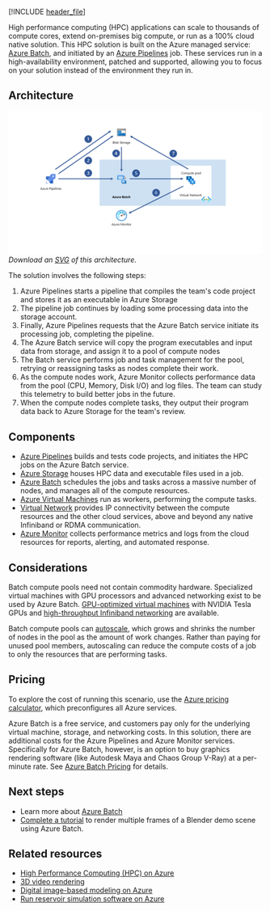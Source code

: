 


[!INCLUDE [header_file](../../../includes/sol-idea-header.md)]

High performance computing (HPC) applications can scale to thousands of compute cores, extend on-premises big compute, or run as a 100% cloud native solution. This HPC solution is built on the Azure managed service: [Azure Batch](https://azure.microsoft.com/services/batch), and initiated by an [Azure Pipelines](https://azure.microsoft.com/services/devops/pipelines) job. These services run in a high-availability environment, patched and supported, allowing you to focus on your solution instead of the environment they run in.

## Architecture

![Architecture Diagram](../media/hpc-cluster.png)
*Download an [SVG](../media/hpc-cluster.svg) of this architecture.*

The solution involves the following steps:
1. Azure Pipelines starts a pipeline that compiles the team's code project and stores it as an executable in Azure Storage
1. The pipeline job continues by loading some processing data into the storage account.
1. Finally, Azure Pipelines requests that the Azure Batch service initiate its processing job, completing the pipeline.
1. The Azure Batch service will copy the program executables and input data from storage, and assign it to a pool of compute nodes
1. The Batch service performs job and task management for the pool, retrying or reassigning tasks as nodes complete their work.
1. As the compute nodes work, Azure Monitor collects performance data from the pool (CPU, Memory, Disk I/O) and log files. The team can study this telemetry to build better jobs in the future.
1.  When the compute nodes complete tasks, they output their program data back to Azure Storage for the team's review.

## Components

* [Azure Pipelines](https://azure.microsoft.com/services/devops/pipelines/) builds and tests code projects, and initiates the HPC jobs on the Azure Batch service. 
* [Azure Storage](https://azure.microsoft.com/services/storage/) houses HPC data and executable files used in a job.
* [Azure Batch](https://azure.microsoft.com/services/batch) schedules the jobs and tasks across a massive number of nodes, and manages all of the compute resources.
* [Azure Virtual Machines](https://azure.microsoft.com/services/virtual-machines/) run as workers, performing the compute tasks.
* [Virtual Network](https://azure.microsoft.com/services/virtual-network) provides IP connectivity between the compute resources and the other cloud services, above and beyond any native Infiniband or RDMA communication.
* [Azure Monitor](https://azure.microsoft.com/services/monitor) collects performance metrics and logs from the cloud resources for reports, alerting, and automated response.

## Considerations

Batch compute pools need not contain commodity hardware. Specialized virtual machines with GPU processors and advanced networking exist to be used by Azure Batch. [GPU-optimized virtual machines](https://docs.microsoft.com/azure/virtual-machines/sizes-gpu) with NVIDIA Tesla GPUs and [high-throughput Infiniband networking](https://docs.microsoft.com/azure/virtual-machines/workloads/hpc/enable-infiniband) are available. 

Batch compute pools can [autoscale](https://docs.microsoft.com/azure/batch/batch-automatic-scaling), which grows and shrinks the number of nodes in the pool as the amount of work changes. Rather than paying for unused pool members, autoscaling can reduce the compute costs of a job to only the resources that are performing tasks.

## Pricing
To explore the cost of running this scenario, use the [Azure pricing calculator](https://azure.microsoft.com/pricing/calculator), which preconfigures all Azure services.

Azure Batch is a free service, and customers pay only for the underlying virtual machine, storage, and networking costs. In this solution, there are additional costs for the Azure Pipelines and Azure Monitor services. Specifically for Azure Batch, however, is an option to buy graphics rendering software (like Autodesk Maya and Chaos Group V-Ray) at a per-minute rate. See [Azure Batch Pricing](https://azure.microsoft.com/pricing/details/batch/) for details. 

## Next steps

* Learn more about [Azure Batch](https://docs.microsoft.com/azure/batch/batch-technical-overview)
* [Complete a tutorial](https://docs.microsoft.com/azure/batch/tutorial-rendering-batchexplorer-blender) to render multiple frames of a Blender demo scene using Azure Batch.

## Related resources

* [High Performance Computing (HPC) on Azure](/azure/architecture/topics/high-performance-computing)
* [3D video rendering](/azure/architecture/example-scenario/infrastructure/video-rendering)
* [Digital image-based modeling on Azure](/azure/architecture/example-scenario/infrastructure/image-modeling)
* [Run reservoir simulation software on Azure](/azure/architecture/example-scenario/infrastructure/reservoir-simulation)
